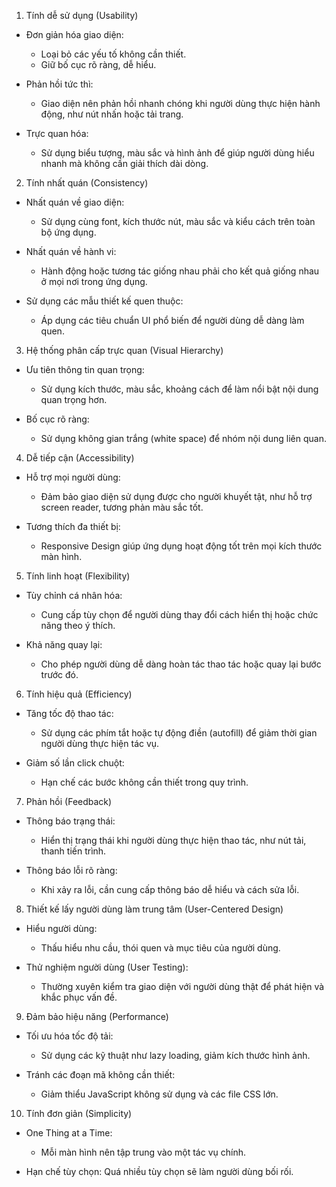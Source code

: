 1. Tính dễ sử dụng (Usability)
- Đơn giản hóa giao diện:
    + Loại bỏ các yếu tố không cần thiết.
    + Giữ bố cục rõ ràng, dễ hiểu.

- Phản hồi tức thì:
    + Giao diện nên phản hồi nhanh chóng khi người dùng thực hiện hành động, như nút nhấn hoặc tải trang.

- Trực quan hóa:
    + Sử dụng biểu tượng, màu sắc và hình ảnh để giúp người dùng hiểu nhanh mà không cần giải thích dài dòng.

2. Tính nhất quán (Consistency)
- Nhất quán về giao diện:
    + Sử dụng cùng font, kích thước nút, màu sắc và kiểu cách trên toàn bộ ứng dụng.

- Nhất quán về hành vi:
    + Hành động hoặc tương tác giống nhau phải cho kết quả giống nhau ở mọi nơi trong ứng dụng.

- Sử dụng các mẫu thiết kế quen thuộc:
    + Áp dụng các tiêu chuẩn UI phổ biến để người dùng dễ dàng làm quen.

3. Hệ thống phân cấp trực quan (Visual Hierarchy)
- Ưu tiên thông tin quan trọng:
    + Sử dụng kích thước, màu sắc, khoảng cách để làm nổi bật nội dung quan trọng hơn.

- Bố cục rõ ràng:
    + Sử dụng không gian trắng (white space) để nhóm nội dung liên quan.

4. Dễ tiếp cận (Accessibility)
- Hỗ trợ mọi người dùng:
    + Đảm bảo giao diện sử dụng được cho người khuyết tật, như hỗ trợ screen reader, tương phản màu sắc tốt.

- Tương thích đa thiết bị:
    + Responsive Design giúp ứng dụng hoạt động tốt trên mọi kích thước màn hình.

5. Tính linh hoạt (Flexibility)
- Tùy chỉnh cá nhân hóa:
    + Cung cấp tùy chọn để người dùng thay đổi cách hiển thị hoặc chức năng theo ý thích.

- Khả năng quay lại:
    + Cho phép người dùng dễ dàng hoàn tác thao tác hoặc quay lại bước trước đó.

6. Tính hiệu quả (Efficiency)
- Tăng tốc độ thao tác:
    + Sử dụng các phím tắt hoặc tự động điền (autofill) để giảm thời gian người dùng thực hiện tác vụ.

- Giảm số lần click chuột:
    + Hạn chế các bước không cần thiết trong quy trình.

7. Phản hồi (Feedback)
- Thông báo trạng thái:
    + Hiển thị trạng thái khi người dùng thực hiện thao tác, như nút tải, thanh tiến trình.

- Thông báo lỗi rõ ràng:
    + Khi xảy ra lỗi, cần cung cấp thông báo dễ hiểu và cách sửa lỗi.

8. Thiết kế lấy người dùng làm trung tâm (User-Centered Design)
- Hiểu người dùng:
    + Thấu hiểu nhu cầu, thói quen và mục tiêu của người dùng.

- Thử nghiệm người dùng (User Testing):
    + Thường xuyên kiểm tra giao diện với người dùng thật để phát hiện và khắc phục vấn đề.

9. Đảm bảo hiệu năng (Performance)
- Tối ưu hóa tốc độ tải:
    + Sử dụng các kỹ thuật như lazy loading, giảm kích thước hình ảnh.

- Tránh các đoạn mã không cần thiết:
    + Giảm thiểu JavaScript không sử dụng và các file CSS lớn.

10. Tính đơn giản (Simplicity)
- One Thing at a Time:
    + Mỗi màn hình nên tập trung vào một tác vụ chính.

- Hạn chế tùy chọn:
    Quá nhiều tùy chọn sẽ làm người dùng bối rối.
    